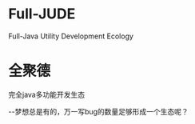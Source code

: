 # Full-JUDE
Full-Java Utility Development Ecology

# 全聚德
完全java多功能开发生态 

--梦想总是有的，万一写bug的数量足够形成一个生态呢？
